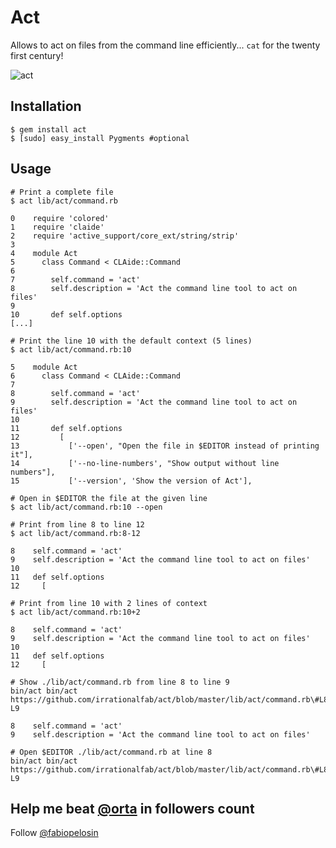 # Act

Allows to act on files from the command line efficiently... `cat` for the twenty first century!

![act](http://cl.ly/image/0D2b2Y201l1E/Image%202014-04-04%20at%201.00.16%20am.png)

## Installation

```console
$ gem install act
$ [sudo] easy_install Pygments #optional
```

## Usage

```console
# Print a complete file
$ act lib/act/command.rb

0    require 'colored'
1    require 'claide'
2    require 'active_support/core_ext/string/strip'
3
4    module Act
5      class Command < CLAide::Command
6
7        self.command = 'act'
8        self.description = 'Act the command line tool to act on files'
9
10       def self.options
[...]

# Print the line 10 with the default context (5 lines)
$ act lib/act/command.rb:10

5    module Act
6      class Command < CLAide::Command
7
8        self.command = 'act'
9        self.description = 'Act the command line tool to act on files'
10
11       def self.options
12         [
13           ['--open', "Open the file in $EDITOR instead of printing it"],
14           ['--no-line-numbers', "Show output without line numbers"],
15           ['--version', 'Show the version of Act'],

# Open in $EDITOR the file at the given line
$ act lib/act/command.rb:10 --open

# Print from line 8 to line 12
$ act lib/act/command.rb:8-12

8    self.command = 'act'
9    self.description = 'Act the command line tool to act on files'
10
11   def self.options
12     [

# Print from line 10 with 2 lines of context
$ act lib/act/command.rb:10+2

8    self.command = 'act'
9    self.description = 'Act the command line tool to act on files'
10
11   def self.options
12     [

# Show ./lib/act/command.rb from line 8 to line 9
bin/act bin/act https://github.com/irrationalfab/act/blob/master/lib/act/command.rb\#L8-L9

8    self.command = 'act'
9    self.description = 'Act the command line tool to act on files'

# Open $EDITOR ./lib/act/command.rb at line 8
bin/act bin/act https://github.com/irrationalfab/act/blob/master/lib/act/command.rb\#L8-L9
```

## Help me beat [@orta](https://twitter.com/orta) in followers count

Follow [@fabiopelosin](https://twitter.com/fabiopelosin)
